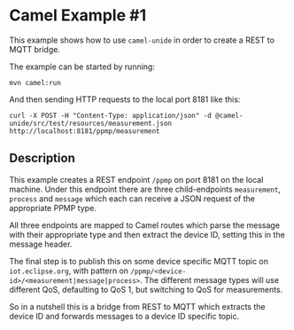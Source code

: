 # Camel Example #1

This example shows how to use `camel-unide` in order to create a REST to MQTT bridge.

The example can be started by running:

    mvn camel:run

And then sending HTTP requests to the local port 8181 like this:

    curl -X POST -H "Content-Type: application/json" -d @camel-unide/src/test/resources/measurement.json http://localhost:8181/ppmp/measurement

## Description

This example creates a REST endpoint `/ppmp` on port 8181 on the local machine. Under this endpoint
there are three child-endpoints `measurement`, `process` and `message` which each can receive a JSON
request of the appropriate PPMP type.

All three endpoints are mapped to Camel routes which parse the message with their appropriate type and
then extract the device ID, setting this in the message header.

The final step is to publish this on some device specific MQTT topic on `iot.eclipse.org`, with
pattern on `/ppmp/<device-id>/<measurement|message|process>`. The different message types will
use different QoS, defaulting to QoS 1, but switching to QoS for measurements.

So in a nutshell this is a bridge from REST to MQTT which extracts the device ID and forwards
messages to a device ID specific topic.
